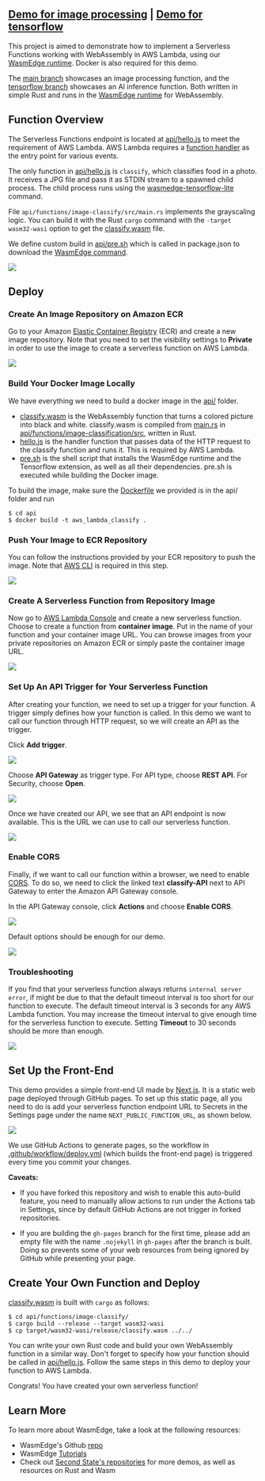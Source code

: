 ## [Demo for image processing](https://second-state.github.io/aws-lambda-wasm-runtime/) | [Demo for tensorflow](https://robnanarivo.github.io/aws-lambda-wasm-runtime/)

This project is aimed to demonstrate how to implement a Serverless Functions working with WebAssembly in AWS Lambda, using our [WasmEdge runtime](https://github.com/WasmEdge/WasmEdge). Docker is also required for this demo.

The [main branch](https://github.com/second-state/aws-lambda-wasm-runtime/tree/main) showcases an image processing function, and the [tensorflow branch](https://github.com/second-state/aws-lambda-wasm-runtime/tree/tensorflow) showcases an AI inference function. Both written in simple Rust and runs in the [WasmEdge runtime](https://github.com/WasmEdge/WasmEdge) for WebAssembly.

## Function Overview

The Serverless Functions endpoint is located at [api/hello.js](https://github.com/second-state/aws-lambda-wasm-runtime/blob/tensorflow/api/hello.js) to meet the requirement of AWS Lambda. AWS Lambda requires a [function handler](https://docs.aws.amazon.com/lambda/latest/dg/nodejs-handler.html) as the entry point for various events.

The only function in [api/hello.js](https://github.com/second-state/aws-lambda-wasm-runtime/blob/tensorflow/api/hello.js) is `classify`, which classifies food in a photo. It receives a JPG file and pass it as STDIN stream to a spawned child process. The child process runs using the [wasmedge-tensorflow-lite](https://github.com/second-state/WasmEdge-tensorflow-tools) command.

File `api/functions/image-classify/src/main.rs` implements the grayscaling logic. You can build it with the Rust `cargo` command with the `-target wasm32-wasi` option to get the [classify.wasm](https://github.com/second-state/aws-lambda-wasm-runtime/blob/tensorflow/api/classify.wasm) file.

We define custom build in [api/pre.sh](https://github.com/second-state/aws-lambda-wasm-runtime/blob/tensorflow/api/pre.sh) which is called in package.json to download the [WasmEdge command](https://github.com/WasmEdge/WasmEdge/releases/tag/0.8.2). 

![](aws-lambda-wasmedge-runtime.gif)

## Deploy

### Create An Image Repository on Amazon ECR

Go to your Amazon [Elastic Container Registry](https://console.aws.amazon.com/ecr/repositories) (ECR) and create a new image repository. Note that you need to set the visibility settings to **Private** in order to use the image to create a serverless function on AWS Lambda.

![](docs/images/1.repo.png)

### Build Your Docker Image Locally

We have everything we need to build a docker image in the [api/](https://github.com/second-state/aws-lambda-wasm-runtime/tree/tensorflow/api) folder. 

- [classify.wasm](https://github.com/second-state/aws-lambda-wasm-runtime/blob/tensorflow/api/classify.wasm) is the WebAssembly function that turns a colored picture into black and white. classify.wasm is compiled from [main.rs](https://github.com/second-state/aws-lambda-wasm-runtime/blob/tensorflow/api/functions/image-classification/src/main.rs) in [api/functions/image-classification/src](https://github.com/second-state/aws-lambda-wasm-runtime/tree/tensorflow/api/functions/image-classification/src), written in Rust.
- [hello.js](https://github.com/second-state/aws-lambda-wasm-runtime/blob/tensorflow/api/hello.js) is the handler function that passes data of the HTTP request to the classify function and runs it. This is required by AWS Lambda.
- [pre.sh](https://github.com/second-state/aws-lambda-wasm-runtime/blob/tensorflow/api/pre.sh) is the shell script that installs the WasmEdge runtime and the Tensorflow extension, as well as all their dependencies. pre.sh is executed while building the Docker image.

To build the image, make sure the [Dockerfile](https://github.com/second-state/aws-lambda-wasm-runtime/blob/tensorflow/api/Dockerfile) we provided is in the api/ folder and run

```
$ cd api
$ docker build -t aws_lambda_classify .
```

### Push Your Image to ECR Repository

You can follow the instructions provided by your ECR repository to push the image. Note that [AWS CLI](https://docs.aws.amazon.com/cli/latest/userguide/install-cliv2.html) is required in this step.

![](docs/images/2.push.png)

### Create A Serverless Function from Repository Image

Now go to [AWS Lambda Console](https://console.aws.amazon.com/lambda/home) and create a new serverless function. Choose to create a function from **container image**. Put in the name of your function and your container image URL. You can browse images from your private repositories on Amazon ECR or simply paste the container image URL.

![](docs/images/3.function.png) 

### Set Up An API Trigger for Your Serverless Function

After creating your function, we need to set up a trigger for your function. A trigger simply defines how your function is called. In this demo we want to call our function through HTTP request, so we will create an API as the trigger.

Click **Add trigger**.

![](docs/images/4.trigger.png)

Choose **API Gateway** as trigger type. For API type, choose **REST API**. For Security, choose **Open**.

![](docs/images/5.api.png)

Once we have created our API, we see that an API endpoint is now available. This is the URL we can use to call our serverless function.

![](docs/images/6.link.png)

### Enable CORS

Finally, if we want to call our function within a browser, we need to enable [CORS](https://developer.mozilla.org/en-US/docs/Web/HTTP/CORS). To do so, we need to click the linked text **classify-API** next to API Gateway to enter the Amazon API Gateway console.

In the API Gateway console, click **Actions** and choose **Enable CORS**.

![](docs/images/7.CORS1.png)

Default options should be enough for our demo.

![](docs/images/8.CORS2.png)

### Troubleshooting

If you find that your serverless function always returns `internal server error`, if might be due to that the default timeout interval is too short for our function to execute. The default timeout interval is 3 seconds for any AWS Lambda function. You may increase the timeout interval to give enough time for the serverless function to execute. Setting **Timeout** to 30 seconds should be more than enough.

![](docs/images/9.troubleshoot.png)

## Set Up the Front-End

This demo provides a simple front-end UI made by [Next.js](https://nextjs.org). It is a static web page deployed through GitHub pages. To set up this static page, all you need to do is add your serverless function endpoint URL to Secrets in the Settings page under the name `NEXT_PUBLIC_FUNCTION_URL`, as shown below.

![](docs/images/10.page.png)

We use GitHub Actions to generate pages, so the workflow in [.github/workflow/deploy.yml](https://github.com/second-state/aws-lambda-wasm-runtime/blob/tensorflow/.github/workflows/deploy.yml) (which builds the front-end page) is triggered every time you commit your changes.

**Caveats:**

- If you have forked this repository and wish to enable this auto-build feature, you need to manually allow actions to run under the Actions tab in Settings, since by default GitHub Actions are not trigger in forked repositories.

- If you are building the `gh-pages` branch for the first time, please add an empty file with the name `.nojekyll` in `gh-pages` after the branch is built. Doing so prevents some of your web resources from being ignored by GitHub while presenting your page.

## Create Your Own Function and Deploy

[classify.wasm](https://github.com/second-state/aws-lambda-wasm-runtime/blob/tensorflow/api/classify.wasm) is built with `cargo` as follows:

```
$ cd api/functions/image-classify/
$ cargo build --release --target wasm32-wasi
$ cp target/wasm32-wasi/release/classify.wasm ../../
```

You can write your own Rust code and build your own WebAssembly function in a similar way. Don't forget to specify how your function should be called in [api/hello.js](#). Follow the same steps in this demo to deploy your function to AWS Lambda. 

Congrats! You have created your own serverless function!

## Learn More

To learn more about WasmEdge, take a look at the following resources:

- WasmEdge's Github [repo](https://github.com/WasmEdge/WasmEdge)
- WasmEdge [Tutorials](https://wasmedge.org/#tutorials)
- Check out [Second State's repositories](https://github.com/second-state) for more demos, as well as resources on Rust and Wasm
